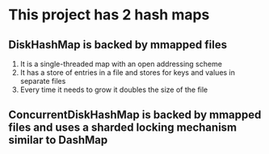 # This project has 2 hash maps

## DiskHashMap is backed by mmapped files

1. It is a single-threaded map with an open addressing scheme
2. It has a store of entries in a file and stores for keys and values in separate files
3. Every time it needs to grow it doubles the size of the file

## ConcurrentDiskHashMap is backed by mmapped files and uses a sharded locking mechanism similar to DashMap
